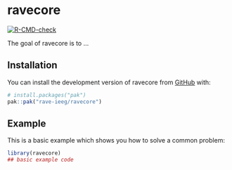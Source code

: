 
# ravecore

<!-- badges: start -->
[![R-CMD-check](https://github.com/rave-ieeg/ravecore/actions/workflows/R-CMD-check.yaml/badge.svg)](https://github.com/rave-ieeg/ravecore/actions/workflows/R-CMD-check.yaml)
<!-- badges: end -->

The goal of ravecore is to ...

## Installation

You can install the development version of ravecore from [GitHub](https://github.com/) with:

``` r
# install.packages("pak")
pak::pak("rave-ieeg/ravecore")
```

## Example

This is a basic example which shows you how to solve a common problem:

``` r
library(ravecore)
## basic example code
```

